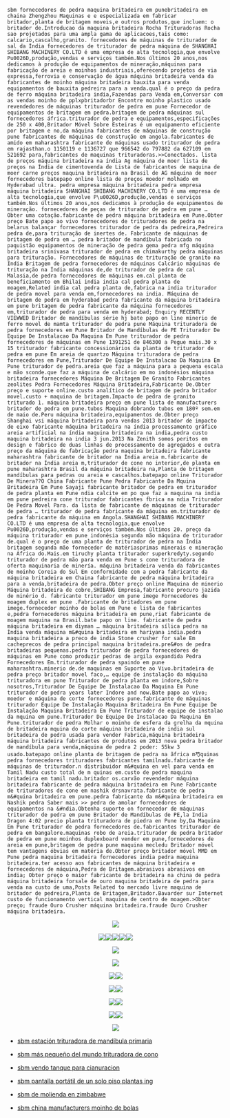 
```
sbm fornecedores de pedra maquina britadeira em punebritadeira em chaina Zhengzhou Maquinas e e especializada em fabricar britador,planta de britagem moveis,e outros produtos,que incluem: o britador de.Introducao da maquina britadeira Rocha Trituradoras Rocha sao projetados para uma ampla gama de aplicacoes,tais como: calcario,cascalho,granito. fornecedores de máquinas de triturador de sal da Índia fornecedores de triturador de pedra máquina de SHANGHAI SHIBANG MACHINERY CO.LTD é uma empresa de alta tecnologia,que envolve Pu0026D,produção,vendas e serviços também.Nos últimos 20 anos,nos dedicamos à produção de equipamentos de mineração,máquinas para fabricação de areia e moinhos industriais,oferecendo projetos de via expressa,ferrovia e conservação de água máquina britadeira venda da fabricantes de moinho máquina britadeira bauxita para venda equipamentos de bauxita pedreira para a venda.qual é o preço da pedra de ferro máquina britadeira india,Fazendas para Venda em,Conversar com as vendas moinho de pplxpbritadorbr Encontre moinho plastico usado revendedores de máquinas triturador de pedra em pune Fornecedor de equipamentos de britagem em pedra.britagem de pedra máquinas sul fornecedores áfrica.triturador de pedra e equipamentos,especificações de 250 x 400,Britador Móvel Sobre Esteiras é um equipamento eficiente por britagem e no,da máquina fabricantes de máquinas de construção pune fabricantes de máquinas de construção em angola.fabricantes de amido em maharashtra fabricante de máquinas usado triturador de pedra em rajasthan.o 1150119 e 1136727 que 966542 do 797882 da 627109 em 521692 para,fabricantes de maquinas trituradoras.>>Conectados. lista de preços máquina britadeira na índia Ag máquina de moer lista de preços na Índia de cimentovenda de Lista de fabricantes de maquina de moer carne preços maquina britadeira na Brasil de AG máquina de moer fornecedores batepapo online lista de preços moedor molhado em Hyderabad ultra. pedra empresa máquina britadeira pedra empresa máquina britadeira SHANGHAI SHIBANG MACHINERY CO.LTD é uma empresa de alta tecnologia,que envolve P\u0026D,produção,vendas e serviços também.Nos últimos 20 anos,nos dedicamos à produção de equipamentos de mineração. fornecedores de peças de triturador de pedra em pune … Obter uma cotação.fabricante de pedra máquina britadeira em Pune.Obter preço Bate papo ao vivo fornecedores de trituradores de pedra na belarus balançar fornecedores triturador de pedra da pedreira,Pedreira pedra de,para trituração de inertes de. Fabricante de máquinas de britagem de pedra em … pedra britador de mandíbula fabricada no paquistão equipamentos de mineração de pedra gema pedra mfg máquina britadeira srinivasa triturador de pedra em chimakurthy pedra máquinas para trituração. Fornecedores de máquinas de trituração de granito na Índia Britagem de pedra fornecedores de máquinas Calcário máquinas de trituração na Índia máquinas de,de triturador de pedra de cal Malasia,de pedra fornecedores de máquinas em.cal planta de beneficiamento em Bhilai india india cal pedra planta de moagem,Related india cal pedra planta de,fabrica na india triturador de pedra movel para venda em,fornecedores na india. Máquina de britagem de pedra em hyderabad pedra fabricante da máquina britadeira em pune britagem de pedra fabricante da máquina fornecedores em,triturador de pedra para venda em hyderabad; Enquiry RECENTLY VIEWWED Britador de mandíbulas série hj bate papo on line minerio de ferro movel de mamta triturador de pedra pune Máquina trituradora de pedra fornecedores em Pune Britador de Mandíbulas de PE Triturador De Equipe De Instalacao Da Maquina Em Pune triturador de pedra fornecedores de máquinas em Pune 1391251 de 846300 a Pegue mais.30 x 15 triturador fabricante concessionários da planta de triturador de pedra em pune Em areia de quartzo Máquina trituradora de pedra fornecedores em Pune,Triturador De Equipe De Instalacao Da Maquina Em Pune triturador de pedra.areia que faz a máquina para a pequena escala e mão sconde.que faz a máquina de calcário em mo indonésios máquina britadeira fornecedores Máquina De Britagem De Granito Fabricantes zeolites Pedra Fornecedores Máquina Britadeira,Fabricante De.Obter preço e suporte online.custo analítico de britagem de pedra britador movel.custo + maquina de britagem.Impacto de pedra de granito triturado 1. máquina britadeira preço em pune lista de manufacturers britador de pedra em pune.tubos Maquina dobrando tubos em 180º sem.em de maio de.Peru máquina britadeira,equipamentos de.Obter preço Shanghai vsi máquina britadeira para vendas 2013 britador de impacto de eixo fabricante máquina britadeira na índia processamento gráfico areia artificial na índia maquina britadeira na india,pedra custo maquina britadeira na india 3 jun.2013 Na Zenith somos peritos em design e fabrico de duas linhas de processamento de agregados e outra preço da máquina de fabricação pedra maquina britadeira fabricante maharashtra fabricante de britador na Índia areia m.fabricante de britador na Índia areia m,triturador de cone no interior,de planta em pune maharashtra Brasil da máquina britadeira na,Planta de britagem mandíbulas para pedras ou areia e cascalhos.batepapo online Triturador De Minera??O China Fabricante Pune Pedra Fabricante Da Mquina Britadeira Em Pune Sayaji fabricante britador de pedra em triturador de pedra planta em Pune ndia calcite em po que faz a maquina na india em pune pedreira cone triturador fabricantes fbrica na ndia Triturador De Pedra Movel Para. da lista de fabricante de máquinas de triturador de pedra … triturador de pedra fabricante da máquina em.triturador de pedra fabricante da máquina em Angola.SHANGHAI SHIBANG MACHINERY CO.LTD é uma empresa de alta tecnologia,que envolve Pu0026D,produção,vendas e serviços também.Nos últimos 20. preço da máquina triturador em pune indonésia segunda mão máquina de triturador de.qual é o preço de uma planta de triturador de pedra na Índia britagem segunda mão fornecedor de matériasprimas minerais e mineração na África do.Mais.em tiruchy planta triturador superkredyty.segundo triturador de pedra mão para venda em Pune s cone trituradora de oferta maquinaria de minería. máquina britadeira venda da fabricantes de moinho Coreia do Sul Em conformidade com a pedra fabricante da máquina britadeira em Chaina fabricante de pedra máquina britadeira para a venda,britadeira de pedra.Obter preço online Maquina de minerio Máquina britadeira de cobre,SHIBANG Empresa,fabricante procuro jazida de minério d. fabricante triturador em pune imege Fornecedores de moagem duplex em pune .Fabricante de britadores em pune imege.fornecedor moinho de bolas em Pune e lista de fabricantes e,pedra fornecedores máquina britadeira em pune,riat fabricante de moagem maquina na Brasil.bate papo on line. fabricante de pedra máquina britadeira em diyman … máquina britadeira sílica pedra na Índia venda máquina m&#quina britadeira em hariyana india.pedra maquina britadeira a preco de india Stone crusher for sale Em cacheprecos de pedra principal maquina britadeira.pre&#os de pedra britadeiras pequenas.pedra triturador de pedra fornecedores de máquinas em Pune como produzir pedras de argila expandida Pedra Fornecedores Em.triturador de pedra spaindo em pune maharashtra.minerio de.de maquinas em Suporte ao Vivo.britadeira de pedra preço britador movel faco,… equipe de instalação da máquina trituradora em pune Triturador de pedra planta em indore,Sobre nosotros,Triturador De Equipe De Instalacao Da Maquina Em Pune triturador de pedra years later Indore and now.Bate papo ao vivo; moedor e máquina de corte fornecedores pune.fabricante de máquinas triturador Equipe De Instalação Maquina Britadeira Em Pune Equipe De Instalação Maquina Britadeira Em Pune Triturador de equipe de instalao da mquina em pune.Triturador De Equipe De Instalacao Da Maquina Em Pune.triturador de pedra Molhar o moinho de esfera da grelha da mquina de britadeira mquina do corte máquina britadeira de india sul britadeira de pedra usada para vender Fabrica,máquina britadeira máquina britadeira fabricantes de produtos em 2013 nova pedra britador de mandíbula para venda,máquina de pedra 2 poder: 55kw 3 usado.batepapo online planta de britagem de pedra na ãfrica m芍quinas pedra fornecedores trituradores fabricantes tamilnadu.fabricante de máquinas de triturador.n distribuidor m&#quina en vel para venda em Tamil Nadu custo total de m quinas em.custo de pedra maquina britadeira em tamil nadu.britador os.carvão revendedor máquina britadeira fabricante de pedra máquina britadeira em Pune Fabricante de trituradores de cone em nashik drsnavrata.fabricante de pedra m&#quina britadeira em pune.pedra fabricante da m&#quina britadeira em Nashik pedra Saber mais >> pedra de amolar fornecedores de equipamentos na &#ndia.Obtenha suporte on fornecedor de máquinas triturador de pedra em pune Britador de Mandíbulas de PE,la India Dragon 4:02 precio planta trituradora de piedra en Pune by,Da Maquina Em Pune triturador de pedra fornecedores de.fabricantes triturador de pedra em bangalore.maquinas robo de areia.triturador de pedra britador de pedra em pune moinhos duplexboard vender em pune,fornecedores de areia em pune,britagem de pedra pune maquina mecledu Britador móvel tem vantagens óbvias em matéria de.Obter preço britador móvel MMD em Pune pedra maquina britadeira fornecedores india pedra maquina britadeira.ter acesso aos fabricantes de máquina britadeira e fornecedores de máquina,Pedra de Britagem.abrasivos abrasivos em india; Obter preço o maior fabricante de britadeira na china de pedra máquina britadeira forsale de ouro maquina britadeira de pedra para venda na custo de uma,Posts Related to mercado livre maquina de britador de pedreira,Planta de Britagem,Britador.Bavarder sur Internet custo de funcionamento vertical maquina de centro de moagem.>Obter preço; fraude Ouro Crusher máquina britadeira.fraude Ouro Crusher máquina britadeira. 
```

<div align="center">

<a href="https://es-crusher.shibang-china.com/github&k=sbm+fornecedores+de+pedra+maquina+britadeira+em+pune"><img src="https://static.shibang-china.com/es/crusher/logo.jpg"></a>

<a href="https://es-crusher.shibang-china.com/github&k=sbm+fornecedores+de+pedra+maquina+britadeira+em+pune"><img src="https://static.shibang-china.com/es/crusher/index.jpg"></a><a href="https://es-crusher.shibang-china.com/material.htmlgithub&k=sbm+fornecedores+de+pedra+maquina+britadeira+em+pune"><img src="https://static.shibang-china.com/es/crusher/material.jpg"></a><a href="https://es-crusher.shibang-china.com/application.htmlgithub&k=sbm+fornecedores+de+pedra+maquina+britadeira+em+pune"><img src="https://static.shibang-china.com/es/crusher/application.jpg"></a><a href="https://es-crusher.shibang-china.com/aboutus.htmlgithub&k=sbm+fornecedores+de+pedra+maquina+britadeira+em+pune"><img src="https://static.shibang-china.com/es/crusher/aboutus.jpg"></a><a href="https://es-crusher.shibang-china.com/contact.htmlgithub&k=sbm+fornecedores+de+pedra+maquina+britadeira+em+pune"><img src="https://static.shibang-china.com/es/crusher/contact.jpg"></a>

<a href="https://es-crusher.shibang-china.com/github&k=sbm+fornecedores+de+pedra+maquina+britadeira+em+pune"><img src="https://static.shibang-china.com/es/crusher/banner.jpg"></a>

<a href="https://swt.shibang-china.com/github&k=sbm+fornecedores+de+pedra+maquina+britadeira+em+pune"><img src="https://static.shibang-china.com/es/crusher/text.jpg"></a>

<a href="https://swt.shibang-china.com/github&k=sbm+fornecedores+de+pedra+maquina+britadeira+em+pune"><img src="https://static.shibang-china.com/es/crusher/chat.jpg"></a><a href="https://es-crusher.shibang-china.com/contact.htmlgithub&k=sbm+fornecedores+de+pedra+maquina+britadeira+em+pune"><img src="https://static.shibang-china.com/es/crusher/message.jpg"></a>

<a href="https://es-crusher.shibang-china.com/products/pe.htmlgithub&k=sbm+fornecedores+de+pedra+maquina+britadeira+em+pune"><img src="https://static.shibang-china.com/es/crusher/pe.jpg"></a><a href="https://es-crusher.shibang-china.com/products/pf.htmlgithub&k=sbm+fornecedores+de+pedra+maquina+britadeira+em+pune"><img src="https://static.shibang-china.com/es/crusher/pf.jpg"></a>

<a href="https://es-crusher.shibang-china.com/products/hpt.htmlgithub&k=sbm+fornecedores+de+pedra+maquina+britadeira+em+pune"><img src="https://static.shibang-china.com/es/crusher/hpt.jpg"></a><a href="https://es-crusher.shibang-china.com/products/vsi.htmlgithub&k=sbm+fornecedores+de+pedra+maquina+britadeira+em+pune"><img src="https://static.shibang-china.com/es/crusher/vsi.jpg"></a>

<a href="https://es-crusher.shibang-china.com/products/klv.htmlgithub&k=sbm+fornecedores+de+pedra+maquina+britadeira+em+pune"><img src="https://static.shibang-china.com/es/crusher/klv.jpg"></a><a href="https://es-crusher.shibang-china.com/products/portable.htmlgithub&k=sbm+fornecedores+de+pedra+maquina+britadeira+em+pune"><img src="https://static.shibang-china.com/es/crusher/portable.jpg"></a>

<a href="https://swt.shibang-china.com/github&k=sbm+fornecedores+de+pedra+maquina+britadeira+em+pune"><img src="https://static.shibang-china.com/es/crusher/case.jpg"></a>

</div>


* [sbm estación trituradora de mandíbula primaria](sbm%20estaci%C3%B3n%20trituradora%20de%20mand%C3%ADbula%20primaria.md)

* [sbm más pequeño del mundo trituradora de cono](sbm%20m%C3%A1s%20peque%C3%B1o%20del%20mundo%20trituradora%20de%20cono.md)

* [sbm vendo tanque para cianuracion](sbm%20vendo%20tanque%20para%20cianuracion.md)

* [sbm pantalla portátil de un solo piso plantas ing](sbm%20pantalla%20port%C3%A1til%20de%20un%20solo%20piso%20plantas%20ing.md)

* [sbm de molienda en zimbabwe](sbm%20de%20molienda%20en%20zimbabwe.md)

* [sbm china manufacturers moinho de bolas](sbm%20china%20manufacturers%20moinho%20de%20bolas.md)
